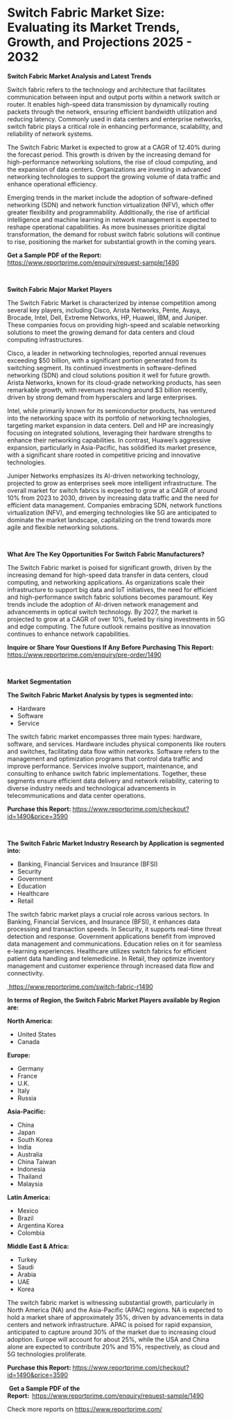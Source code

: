 <p><h1>Switch Fabric Market Size: Evaluating its Market Trends, Growth, and Projections 2025 - 2032</h1></p><p><strong>Switch Fabric Market Analysis and Latest Trends</strong></p>
<p><p>Switch fabric refers to the technology and architecture that facilitates communication between input and output ports within a network switch or router. It enables high-speed data transmission by dynamically routing packets through the network, ensuring efficient bandwidth utilization and reducing latency. Commonly used in data centers and enterprise networks, switch fabric plays a critical role in enhancing performance, scalability, and reliability of network systems.</p><p>The Switch Fabric Market is expected to grow at a CAGR of 12.40% during the forecast period. This growth is driven by the increasing demand for high-performance networking solutions, the rise of cloud computing, and the expansion of data centers. Organizations are investing in advanced networking technologies to support the growing volume of data traffic and enhance operational efficiency.</p><p>Emerging trends in the market include the adoption of software-defined networking (SDN) and network function virtualization (NFV), which offer greater flexibility and programmability. Additionally, the rise of artificial intelligence and machine learning in network management is expected to reshape operational capabilities. As more businesses prioritize digital transformation, the demand for robust switch fabric solutions will continue to rise, positioning the market for substantial growth in the coming years.</p></p>
<p><strong>Get a Sample PDF of the Report:&nbsp;</strong> <a href="https://www.reportprime.com/enquiry/request-sample/1490?utm_campaign=3524&utm_medium=2&utm_source=Github&utm_content=ia&utm_term=18032025&utm_id=switch-fabric">https://www.reportprime.com/enquiry/request-sample/1490</a></p>
<p>&nbsp;</p>
<p><strong>Switch Fabric Major Market Players</strong></p>
<p><p>The Switch Fabric Market is characterized by intense competition among several key players, including Cisco, Arista Networks, Pente, Avaya, Brocade, Intel, Dell, Extreme Networks, HP, Huawei, IBM, and Juniper. These companies focus on providing high-speed and scalable networking solutions to meet the growing demand for data centers and cloud computing infrastructures.</p><p>Cisco, a leader in networking technologies, reported annual revenues exceeding $50 billion, with a significant portion generated from its switching segment. Its continued investments in software-defined networking (SDN) and cloud solutions position it well for future growth. Arista Networks, known for its cloud-grade networking products, has seen remarkable growth, with revenues reaching around $3 billion recently, driven by strong demand from hyperscalers and large enterprises.</p><p>Intel, while primarily known for its semiconductor products, has ventured into the networking space with its portfolio of networking technologies, targeting market expansion in data centers. Dell and HP are increasingly focusing on integrated solutions, leveraging their hardware strengths to enhance their networking capabilities. In contrast, Huawei’s aggressive expansion, particularly in Asia-Pacific, has solidified its market presence, with a significant share rooted in competitive pricing and innovative technologies.</p><p>Juniper Networks emphasizes its AI-driven networking technology, projected to grow as enterprises seek more intelligent infrastructure. The overall market for switch fabrics is expected to grow at a CAGR of around 10% from 2023 to 2030, driven by increasing data traffic and the need for efficient data management. Companies embracing SDN, network functions virtualization (NFV), and emerging technologies like 5G are anticipated to dominate the market landscape, capitalizing on the trend towards more agile and flexible networking solutions.</p></p>
<p>&nbsp;</p>
<p><strong>What Are The Key Opportunities For Switch Fabric Manufacturers?</strong></p>
<p><p>The Switch Fabric market is poised for significant growth, driven by the increasing demand for high-speed data transfer in data centers, cloud computing, and networking applications. As organizations scale their infrastructure to support big data and IoT initiatives, the need for efficient and high-performance switch fabric solutions becomes paramount. Key trends include the adoption of AI-driven network management and advancements in optical switch technology. By 2027, the market is projected to grow at a CAGR of over 10%, fueled by rising investments in 5G and edge computing. The future outlook remains positive as innovation continues to enhance network capabilities.</p></p>
<p><strong>Inquire or Share Your Questions If Any Before Purchasing This Report:</strong> <a href="https://www.reportprime.com/enquiry/pre-order/1490?utm_campaign=3524&utm_medium=2&utm_source=Github&utm_content=ia&utm_term=18032025&utm_id=switch-fabric">https://www.reportprime.com/enquiry/pre-order/1490</a></p>
<p>&nbsp;</p>
<p><strong>Market Segmentation</strong></p>
<p><strong>The Switch Fabric Market Analysis by types is segmented into:</strong></p>
<p><ul><li>Hardware</li><li>Software</li><li>Service</li></ul></p>
<p><p>The switch fabric market encompasses three main types: hardware, software, and services. Hardware includes physical components like routers and switches, facilitating data flow within networks. Software refers to the management and optimization programs that control data traffic and improve performance. Services involve support, maintenance, and consulting to enhance switch fabric implementations. Together, these segments ensure efficient data delivery and network reliability, catering to diverse industry needs and technological advancements in telecommunications and data center operations.</p></p>
<p><strong>Purchase this Report:&nbsp;</strong><a href="https://www.reportprime.com/checkout?id=1490&price=3590&utm_campaign=3524&utm_medium=2&utm_source=Github&utm_content=ia&utm_term=18032025&utm_id=switch-fabric">https://www.reportprime.com/checkout?id=1490&price=3590</a></p>
<p>&nbsp;</p>
<p><strong>The Switch Fabric Market Industry Research by Application is segmented into:</strong></p>
<p><ul><li>Banking, Financial Services and Insurance (BFSI)</li><li>Security</li><li>Government</li><li>Education</li><li>Healthcare</li><li>Retail</li></ul></p>
<p><p>The switch fabric market plays a crucial role across various sectors. In Banking, Financial Services, and Insurance (BFSI), it enhances data processing and transaction speeds. In Security, it supports real-time threat detection and response. Government applications benefit from improved data management and communications. Education relies on it for seamless e-learning experiences. Healthcare utilizes switch fabrics for efficient patient data handling and telemedicine. In Retail, they optimize inventory management and customer experience through increased data flow and connectivity.</p></p>
<p><a href="https://www.reportprime.com/switch-fabric-r1490?utm_campaign=3524&utm_medium=2&utm_source=Github&utm_content=ia&utm_term=18032025&utm_id=switch-fabric">&nbsp;https://www.reportprime.com/switch-fabric-r1490</a></p>
<p><strong>In terms of Region, the Switch Fabric Market Players available by Region are:</strong></p>
<p>
    <p> <strong> North America: </strong>
        <ul>
            <li>United States</li>
            <li>Canada</li>
        </ul>
        </p> 
    <p> <strong> Europe: </strong>
        <ul>
            <li>Germany</li>
            <li>France</li>
            <li>U.K.</li>
            <li>Italy</li>
            <li>Russia</li>
        </ul>
        </p> 
    <p> <strong> Asia-Pacific: </strong>
        <ul>
            <li>China</li>
            <li>Japan</li>
            <li>South Korea</li>
            <li>India</li>
            <li>Australia</li>
            <li>China Taiwan</li>
            <li>Indonesia</li>
            <li>Thailand</li>
            <li>Malaysia</li>
        </ul>
        </p> 
    <p> <strong> Latin America: </strong>
        <ul>
            <li>Mexico</li>
            <li>Brazil</li>
            <li>Argentina Korea</li>
            <li>Colombia</li>
        </ul>
        </p> 
    <p> <strong> Middle East & Africa: </strong>
        <ul>
            <li>Turkey</li>
            <li>Saudi</li>
            <li>Arabia</li>
            <li>UAE</li>
            <li>Korea</li>
        </ul>
    </p>
    </p>
<p><p>The switch fabric market is witnessing substantial growth, particularly in North America (NA) and the Asia-Pacific (APAC) regions. NA is expected to hold a market share of approximately 35%, driven by advancements in data centers and network infrastructure. APAC is poised for rapid expansion, anticipated to capture around 30% of the market due to increasing cloud adoption. Europe will account for about 25%, while the USA and China alone are expected to contribute 20% and 15%, respectively, as cloud and 5G technologies proliferate.</p></p>
<p><strong>Purchase this Report: </strong><a href="https://www.reportprime.com/checkout?id=1490&price=3590&utm_campaign=3524&utm_medium=2&utm_source=Github&utm_content=ia&utm_term=18032025&utm_id=switch-fabric">https://www.reportprime.com/checkout?id=1490&price=3590</a></p>
<p>&nbsp;<strong>Get a Sample PDF of the Report:&nbsp;&nbsp;</strong><a href="https://www.reportprime.com/enquiry/request-sample/1490?utm_campaign=3524&utm_medium=2&utm_source=Github&utm_content=ia&utm_term=18032025&utm_id=switch-fabric">https://www.reportprime.com/enquiry/request-sample/1490</a></p>
<p><strong></strong></p>
<p>Check more reports on <a href="https://www.reportprime.com/?utm_campaign=3524&utm_medium=2&utm_source=Github&utm_content=ia&utm_term=18032025&utm_id=switch-fabric">https://www.reportprime.com/</a></p>